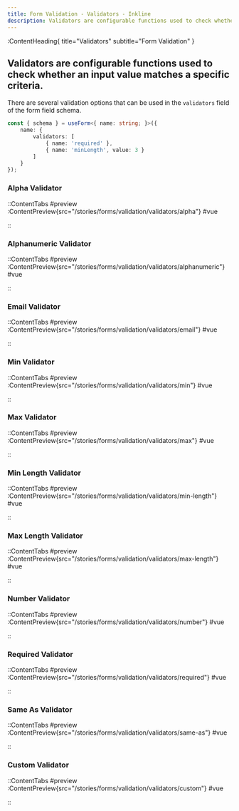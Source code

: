 ```yaml
---
title: Form Validation - Validators - Inkline
description: Validators are configurable functions used to check whether an input value matches a specific criteria.
---
```


:ContentHeading{ title="Validators" subtitle="Form Validation" }
## Validators are configurable functions used to check whether an input value matches a specific criteria.

There are several validation options that can be used in the `validators` field of the form field schema. 

```ts
const { schema } = useForm<{ name: string; }>({
    name: {
        validators: [
            { name: 'required' },
            { name: 'minLength', value: 3 }
        ]
    }
});
```


### Alpha Validator

::ContentTabs
#preview
:ContentPreview{src="/stories/forms/validation/validators/alpha"}
#vue
<!-- Autodocs{src="@inkline/inkline/stories/forms/validation/validators/alpha.raw.vue" lang="vue"} -->
::


### Alphanumeric Validator

::ContentTabs
#preview
:ContentPreview{src="/stories/forms/validation/validators/alphanumeric"}
#vue
<!-- Autodocs{src="@inkline/inkline/stories/forms/validation/validators/alphanumeric.raw.vue" lang="vue"} -->
::


### Email Validator

::ContentTabs
#preview
:ContentPreview{src="/stories/forms/validation/validators/email"}
#vue
<!-- Autodocs{src="@inkline/inkline/stories/forms/validation/validators/email.raw.vue" lang="vue"} -->
::


### Min Validator

::ContentTabs
#preview
:ContentPreview{src="/stories/forms/validation/validators/min"}
#vue
<!-- Autodocs{src="@inkline/inkline/stories/forms/validation/validators/min.raw.vue" lang="vue"} -->
::


### Max Validator

::ContentTabs
#preview
:ContentPreview{src="/stories/forms/validation/validators/max"}
#vue
<!-- Autodocs{src="@inkline/inkline/stories/forms/validation/validators/max.raw.vue" lang="vue"} -->
::


### Min Length Validator

::ContentTabs
#preview
:ContentPreview{src="/stories/forms/validation/validators/min-length"}
#vue
<!-- Autodocs{src="@inkline/inkline/stories/forms/validation/validators/min-length.raw.vue" lang="vue"} -->
::


### Max Length Validator

::ContentTabs
#preview
:ContentPreview{src="/stories/forms/validation/validators/max-length"}
#vue
<!-- Autodocs{src="@inkline/inkline/stories/forms/validation/validators/max-length.raw.vue" lang="vue"} -->
::


### Number Validator

::ContentTabs
#preview
:ContentPreview{src="/stories/forms/validation/validators/number"}
#vue
<!-- Autodocs{src="@inkline/inkline/stories/forms/validation/validators/number.raw.vue" lang="vue"} -->
::


### Required Validator

::ContentTabs
#preview
:ContentPreview{src="/stories/forms/validation/validators/required"}
#vue
<!-- Autodocs{src="@inkline/inkline/stories/forms/validation/validators/required.raw.vue" lang="vue"} -->
::


### Same As Validator

::ContentTabs
#preview
:ContentPreview{src="/stories/forms/validation/validators/same-as"}
#vue
<!-- Autodocs{src="@inkline/inkline/stories/forms/validation/validators/same-as.raw.vue" lang="vue"} -->
::


### Custom Validator

::ContentTabs
#preview
:ContentPreview{src="/stories/forms/validation/validators/custom"}
#vue
<!-- Autodocs{src="@inkline/inkline/stories/forms/validation/validators/custom.raw.vue" lang="vue"} -->
::

